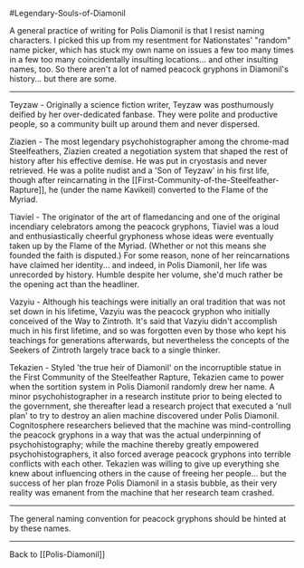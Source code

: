 #Legendary-Souls-of-Diamonil

A general practice of writing for Polis Diamonil is that I resist naming characters.  I picked this up from my resentment for Nationstates' "random" name picker, which has stuck my own name on issues a few too many times in a few too many coincidentally insulting locations... and other insulting names, too.  So there aren't a lot of named peacock gryphons in Diamonil's history...  but there are some.

---
Teyzaw - Originally a science fiction writer, Teyzaw was posthumously deified by her over-dedicated fanbase.  They were polite and productive people, so a community built up around them and never dispersed.

Ziazien - The most legendary psychohistographer among the chrome-mad Steelfeathers, Ziazien created a negotiation system that shaped the rest of history after his effective demise.  He was put in cryostasis and never retrieved.  He was a polite nudist and a 'Son of Teyzaw' in his first life, though after reincarnating in the [[First-Community-of-the-Steelfeather-Rapture]], he (under the name Kavikeil) converted to the Flame of the Myriad.

Tiaviel - The originator of the art of flamedancing and one of the original incendiary celebrators among the peacock gryphons, Tiaviel was a loud and enthusiastically cheerful gryphoness whose ideas were eventually taken up by the Flame of the Myriad.  (Whether or not this means she founded the faith is disputed.)  For some reason, none of her reincarnations have claimed her identity... and indeed, in Polis Diamonil, her life was unrecorded by history.  Humble despite her volume, she'd much rather be the opening act than the headliner.

Vazyiu - Although his teachings were initially an oral tradition that was not set down in his lifetime, Vazyiu was the peacock gryphon who initially conceived of the Way to Zintroth.  It's said that Vazyiu didn't accomplish much in his first lifetime, and so was forgotten even by those who kept his teachings for generations afterwards, but nevertheless the concepts of the Seekers of Zintroth largely trace back to a single thinker.

Tekazien - Styled 'the true heir of Diamonil' on the incorruptible statue in the First Community of the Steelfeather Rapture, Tekazien came to power when the sortition system in Polis Diamonil randomly drew her name.  A minor psychohistographer in a research institute prior to being elected to the government, she thereafter lead a research project that executed a 'null plan' to try to destroy an alien machine discovered under Polis Diamonil.  Cognitosphere researchers believed that the machine was mind-controlling the peacock gryphons in a way that was the actual underpinning of psychohistography; while the machine thereby greatly empowered psychohistographers, it also forced average peacock gryphons into terrible conflicts with each other.  Tekazien was willing to give up everything she knew about influencing others in the cause of freeing her people... but the success of her plan froze Polis Diamonil in a stasis bubble, as their very reality was emanent from the machine that her research team crashed.

---
The general naming convention for peacock gryphons should be hinted at by these names.

---
Back to [[Polis-Diamonil]]